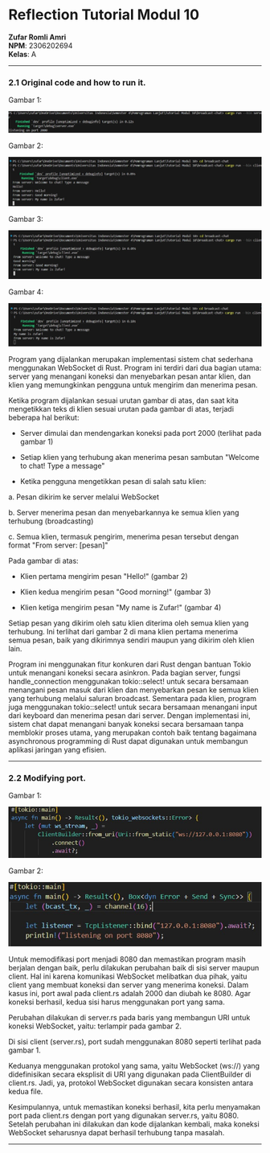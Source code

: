 # Reflection Tutorial Modul 10

**Zufar Romli Amri**  
**NPM**: 2306202694  
**Kelas**: A

---

### 2.1 Original code and how to run it.

Gambar 1:

![/original-code-and-how-to-run-it](./images/server-broadcast-chat.jpg)

Gambar 2:

![/original-code-and-how-to-run-it](./images/client-1-broadcast-chat.jpg)

Gambar 3:

![/original-code-and-how-to-run-it](./images/client-2-broadcast-chat.jpg)

Gambar 4:

![/original-code-and-how-to-run-it](./images/client-3-broadcast-chat.jpg)

Program yang dijalankan merupakan implementasi sistem chat sederhana menggunakan WebSocket di Rust. Program ini terdiri dari dua bagian utama: server yang menangani koneksi dan menyebarkan pesan antar klien, dan klien yang memungkinkan pengguna untuk mengirim dan menerima pesan.

Ketika program dijalankan sesuai urutan gambar di atas, dan saat kita mengetikkan teks di klien sesuai urutan pada gambar di atas, terjadi beberapa hal berikut:

- Server dimulai dan mendengarkan koneksi pada port 2000 (terlihat pada gambar 1)

- Setiap klien yang terhubung akan menerima pesan sambutan "Welcome to chat! Type a message"

- Ketika pengguna mengetikkan pesan di salah satu klien:

a. Pesan dikirim ke server melalui WebSocket

b. Server menerima pesan dan menyebarkannya ke semua klien yang terhubung (broadcasting)

c. Semua klien, termasuk pengirim, menerima pesan tersebut dengan format "From server: [pesan]"

Pada gambar di atas:

- Klien pertama mengirim pesan "Hello!" (gambar 2)

- Klien kedua mengirim pesan "Good morning!" (gambar 3)

- Klien ketiga mengirim pesan "My name is Zufar!" (gambar 4)

Setiap pesan yang dikirim oleh satu klien diterima oleh semua klien yang terhubung. Ini terlihat dari gambar 2 di mana klien pertama menerima semua pesan, baik yang dikirimnya sendiri maupun yang dikirim oleh klien lain.

Program ini menggunakan fitur konkuren dari Rust dengan bantuan Tokio untuk menangani koneksi secara asinkron. Pada bagian server, fungsi handle_connection menggunakan tokio::select! untuk secara bersamaan menangani pesan masuk dari klien dan menyebarkan pesan ke semua klien yang terhubung melalui saluran broadcast. Sementara pada klien, program juga menggunakan tokio::select! untuk secara bersamaan menangani input dari keyboard dan menerima pesan dari server.
Dengan implementasi ini, sistem chat dapat menangani banyak koneksi secara bersamaan tanpa memblokir proses utama, yang merupakan contoh baik tentang bagaimana asynchronous programming di Rust dapat digunakan untuk membangun aplikasi jaringan yang efisien.

---

### 2.2 Modifying port.

Gambar 1:

![/modifying-port](./images/modify-port-client.jpg)

Gambar 2:

![/modifying-port](./images/modify-port-server.jpg)

Untuk memodifikasi port menjadi 8080 dan memastikan program masih berjalan dengan baik, perlu dilakukan perubahan baik di sisi server maupun client. Hal ini karena komunikasi WebSocket melibatkan dua pihak, yaitu client yang membuat koneksi dan server yang menerima koneksi. Dalam kasus ini, port awal pada client.rs adalah 2000 dan diubah ke 8080. Agar koneksi berhasil, kedua sisi harus menggunakan port yang sama.

Perubahan dilakukan di server.rs pada baris yang membangun URI untuk koneksi WebSocket, yaitu: terlampir pada gambar 2.

Di sisi client (server.rs), port sudah menggunakan 8080 seperti terlihat pada gambar 1.

Keduanya menggunakan protokol yang sama, yaitu WebSocket (ws://) yang didefinisikan secara eksplisit di URI yang digunakan pada ClientBuilder di client.rs. Jadi, ya, protokol WebSocket digunakan secara konsisten antara kedua file.

Kesimpulannya, untuk memastikan koneksi berhasil, kita perlu menyamakan port pada client.rs dengan port yang digunakan server.rs, yaitu 8080. Setelah perubahan ini dilakukan dan kode dijalankan kembali, maka koneksi WebSocket seharusnya dapat berhasil terhubung tanpa masalah.

---